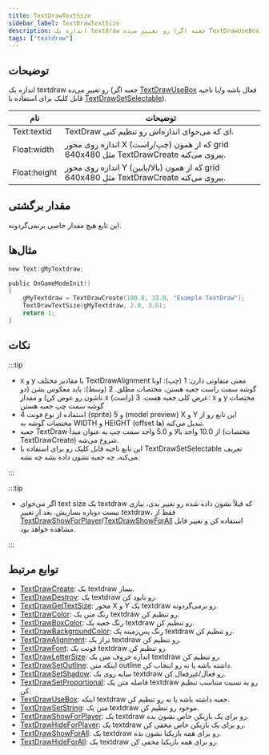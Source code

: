 ```yaml
---
title: TextDrawTextSize
sidebar_label: TextDrawTextSize
description: اندازه یک textdraw رو تغییر می‌ده (جعبه اگر TextDrawUseBox فعال باشه و/یا ناحیه قابل کلیک برای استفاده با TextDrawSetSelectable).
tags: ["textdraw"]
---
```


## توضیحات

اندازه یک textdraw رو تغییر می‌ده (جعبه اگر [TextDrawUseBox](TextDrawUseBox) فعال باشه و/یا ناحیه قابل کلیک برای استفاده با [TextDrawSetSelectable](TextDrawSetSelectable)).

| نام          | توضیحات                                                                            |
| ------------ | ---------------------------------------------------------------------------------- |
| Text:textid  | TextDraw ای که می‌خوای اندازه‌اش رو تنظیم کنی.                                                       |
| Float:width  | اندازه روی محور X (چپ/راست) که از همون grid 640x480 مثل TextDrawCreate پیروی می‌کنه. |
| Float:height | اندازه روی محور Y (بالا/پایین) که از همون grid 640x480 مثل TextDrawCreate پیروی می‌کنه.    |

## مقدار برگشتی

این تابع هیچ مقدار خاصی برنمی‌گردونه.

## مثال‌ها

```c
new Text:gMyTextdraw;

public OnGameModeInit()
{
    gMyTextdraw = TextDrawCreate(100.0, 33.0, "Example TextDraw");
    TextDrawTextSize(gMyTextdraw, 2.0, 3.6);
    return 1;
}
```

## نکات

:::tip

- x و y با مقادیر مختلف TextDrawAlignment معنی متفاوتی دارن: 1 (چپ): اونا گوشه سمت راست جعبه هستن، مختصات مطلق. 2 (وسط): باید معکوس بشن (دو تاشون رو عوض کن) و مقدار x عرض کلی جعبه هست. 3 (راست): x و y مختصات گوشه سمت چپ جعبه هستن
- استفاده از نوع فونت 4 (sprite) و 5 (model preview) X و Y این تابع رو از مختصات گوشه به WIDTH و HEIGHT (offset ها) تبدیل می‌کنه.
- جعبه TextDraw از 10.0 واحد بالا و 5.0 واحد سمت چپ به عنوان مبدأ (مختصات TextDrawCreate) شروع می‌شه.
- این تابع ناحیه قابل کلیک رو برای استفاده با TextDrawSetSelectable تعریف می‌کنه، چه جعبه نشون داده بشه چه نشه.

:::

:::tip

- اگر می‌خوای text size یک textdraw که قبلاً نشون داده شده رو تغییر بدی، نیازی نیست دوباره بسازیش. بعد از تغییر textdraw، فقط از [TextDrawShowForPlayer](TextDrawShowForPlayer)/[TextDrawShowForAll](TextDrawShowForAll) استفاده کن و تغییر قابل مشاهده خواهد بود.

:::

## توابع مرتبط

- [TextDrawCreate](TextDrawCreate): یک textdraw بساز.
- [TextDrawDestroy](TextDrawDestroy): یک textdraw رو نابود کن.
- [TextDrawGetTextSize](TextDrawGetTextSize): محور X و Y یک textdraw رو برمی‌گردونه.
- [TextDrawColor](TextDrawColor): رنگ متن یک textdraw رو تنظیم کن.
- [TextDrawBoxColor](TextDrawBoxColor): رنگ جعبه یک textdraw رو تنظیم کن.
- [TextDrawBackgroundColor](TextDrawBackgroundColor): رنگ پس‌زمینه یک textdraw رو تنظیم کن.
- [TextDrawAlignment](TextDrawAlignment): تراز یک textdraw رو تنظیم کن.
- [TextDrawFont](TextDrawFont): فونت یک textdraw رو تنظیم کن.
- [TextDrawLetterSize](TextDrawLetterSize): اندازه حروف متن یک textdraw رو تنظیم کن.
- [TextDrawSetOutline](TextDrawSetOutline): اینکه متن outline داشته باشه یا نه رو انتخاب کن.
- [TextDrawSetShadow](TextDrawSetShadow): سایه روی یک textdraw رو فعال/غیرفعال کن.
- [TextDrawSetProportional](TextDrawSetProportional): فاصله متن یک textdraw رو به نسبت متناسب تنظیم کن.
- [TextDrawUseBox](TextDrawUseBox): اینکه textdraw جعبه داشته باشه یا نه رو تنظیم کن.
- [TextDrawSetString](TextDrawSetString): متن یک textdraw موجود رو تنظیم کن.
- [TextDrawShowForPlayer](TextDrawShowForPlayer): یک textdraw رو برای یک بازیکن خاص نشون بده.
- [TextDrawHideForPlayer](TextDrawHideForPlayer): یک textdraw رو برای یک بازیکن خاص مخفی کن.
- [TextDrawShowForAll](TextDrawShowForAll): یک textdraw رو برای همه بازیکنا نشون بده.
- [TextDrawHideForAll](TextDrawHideForAll): یک textdraw رو برای همه بازیکنا مخفی کن.
